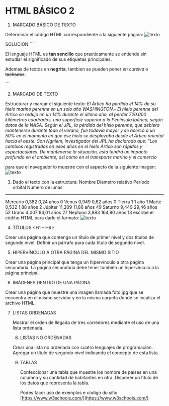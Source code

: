 ﻿

# HTML BÁSICO 2

1.  MARCADO BÁSICO DE TEXTO
    
Determinar el código HTML correspondiente a la siguiente página:
![texto](../imgs/basic_21.gif)

SOLUCION
´´´
<!DOCTYPE html PUBLIC "-//W3C//DTD XHTML 1.0 Strict//EN" "http://www.w3.org/TR/xhtml1/DTD/xhtml1-strict.dtd">
<html xmlns="http://www.w3.org/1999/xhtml" lang="es" xml:lang="es">

<head>
<title>El primer documento HTML</title>
</head>

<body>
<p>El lenguaje HTML es <strong>tan sencillo</strong> que practicamente se entiende sin estudiar el significado de sus etiquetas principales.</p>

<p>Ademas de textos en <strong>negrita</strong>, tambien se pueden poner <em>en cursiva</em> o <del>tachados</del>.</p>
</body>

</html>
´´´



2.  MARCADO DE TEXTO
    
Estructurar y marcar el siguiente texto:
*El Ártico ha perdido el 14% de su hielo marino perenne en un solo año
WASHINGTON.- El hielo perenne del Ártico  se redujo en un 14% durante el último año, al perder 720.000 kilómetros cuadrados, una superficie superior a la Península Ibérica, según datos de la NASA.
Según el JPL, la pérdida del hielo perenne, que debiera mantenerse durante todo el verano, fue todavía mayor y se acercó a un 50% en el momento en que ese hielo se desplazaba desde el Ártico  oriental hacia el oeste.
Son Nghiem, investigador del JPL ha declarado que:
"Los cambios registrados en esos años en el hielo Ártico  son rápidos y espectaculares. De mantenerse la situación, ésta tendrá un impacto profundo en el ambiente, así como en el transporte marino y el comercio*


para que el navegador lo muestre con el aspecto de la siguiente imagen:
![texto](../imgs/basic_22.gif)
  


3.  Dado el texto con la estructura:
Nombre      Diametro relativo   Período orbital   Número de lunas
-----------------------------------------------------------------
Mercurio          0,382            0,24 años            0
Venus             0,949            0,62 años            0
Tierra            1                1    año             1
Marte             0,532            1,88 años            2
Júpiter          11,209           11,86 años           49
Saturno           9,449           29,46 años           52
Urano             4,007           84,01 años           27
Neptuno           3,883          164,80 años           13
    escribe el códiho HTML para darle el formato:
    ![texto](../imgs/basic_22.gif)



  
  

4.  TÍTULOS <H1 – H6>
    

Crear una página que contenga un título de primer nivel y dos títulos de segundo nivel. 
Definir un párrafo para cada título de segundo nivel.



5.  HIPERVÍNCULO A OTRA PÁGINA DEL MISMO SITIO
    

Crear una página principal que tenga un hipervínculo a otra página secundaria. La página secundaria debe tener también un hipervínculo a la página principal.

  

6.  IMÁGENES DENTRO DE UNA PÁGINA
    

Crear una página que muestre una imagen llamada foto.jpg que se encuentra en el mismo servidor y en la misma carpeta donde se localiza el archivo HTML.


  

7.  LISTAS ORDENADAS <OL>
    

Mostrar el orden de llegada de tres corredores mediante el uso de una lista ordenada.

  
  

8.  LISTAS NO ORDENADAS <UL>
    

Crear una lista no ordenada con cuatro lenguajes de programación. Agregar un título de segundo nivel indicando el concepto de esta lista.

  
  

9.  TABLAS <TABLE>
    

Confeccionar una tabla que muestre los nombre de países en una columna y su cantidad de habitantes en otra. Disponer un título de los datos que representa la tabla.

Podes facer uso de exemplos e código do sitio [https://www.w3schools.com/](https://www.w3schools.com/)
